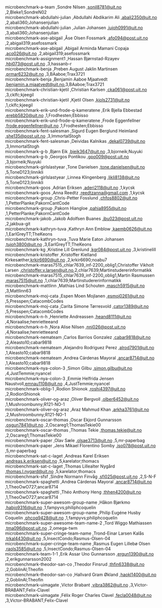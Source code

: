 microbenchmark-a-team                             ,Sondre Nilsen                  ,sonil8781@uit.no           ,2,Bleke1;SondreN02                   
microbenchmark-abdullahi-julian                   ,Abdullahi Abdikarim Ali        ,abali2350@uit.no           ,2,abali360;Johansenjulian            
microbenchmark-abdullahi-julian                   ,Julian Johansen                ,jujoh0991@uit.no           ,3,abali360;Johansenjulian            
microbenchmark-ase-abigail                        ,Åse Olsen Fossmark             ,afo094@post.uit.no         ,2,abigail319;asefossmark             
microbenchmark-ase-abigail                        ,Abigail Arminda Mamani Copaja  ,aco026@uit.no              ,2,abigail319;asefossmark             
microbenchmark-assignment1                        ,Hassan Bjørnstad-Rzayev        ,hbj073@post.uit.no         ,3,hassanb-r                          
microbenchmark-benja                              ,Preben August Jaklin Martinsen ,prmar6232@uit.no           ,3,BAaboe;Trax3721                    
microbenchmark-benja                              ,Benjamin Aaboe Mjaatvedt       ,benjamin.a.mjaatvedt@uit.no,3,BAaboe;Trax3721                    
microbenchmark-christian-kjetil                   ,Christian Karlsen              ,cka061@post.uit.no         ,3,cklfc;kjeegil                      
microbenchmark-christian-kjetil                   ,Kjetil Olsen                   ,kjols2731@uit.no           ,1,cklfc;kjeegil                      
microbenchmark-erik-und-frode-q-kameratene        ,Erik Bjella Ebbestad           ,erebb5820@uit.no           ,1,Frodhesten;Ebbisso                 
microbenchmark-erik-und-frode-q-kameratene        ,Frode Eggenfellner             ,frode.eggenfellner@uit.no  ,1,Frodhesten;Ebbisso                 
microbenchmark-fent-salesman                      ,Sigurd Eugen Berglund Heimland ,she135@post.uit.no         ,3,ImmortalStogh                      
microbenchmark-fent-salesman                      ,Deividas Kalnikas              ,dekal0739@uit.no           ,3,ImmortalStogh                      
microbenchmark-g-b                                ,Bjørn Eik                      ,bjeik3647@uit.no           ,3,bjorneik;Nuyuki                    
microbenchmark-g-b                                ,Georgos Pontikou               ,gpo009@post.uit.no         ,3,bjorneik;Nuyuki                    
microbenchmark-girlslastyear                      ,Tone Danielsen                 ,tone.danielsen@uit.no      ,5,ToneD123;linnikli                  
microbenchmark-girlslastyear                      ,Linnea Klingenberg             ,likli8138@uit.no           ,5,ToneD123;linnikli                  
microbenchmark-goos                               ,Adrian Eriksen                 ,aderi2118@uit.no           ,1,kycsk                              
microbenchmark-goos                               ,Anna Reedtz                    ,reedtzanna@gmail.com       ,1,kycsk                              
microbenchmark-group                              ,Chris-Petter Fosslund          ,chfos8802@uit.no           ,1,PetterPlanke;PakornCantCode        
microbenchmark-group                              ,Pakorn Hiangloe                ,pahia8955@uit.no           ,1,PetterPlanke;PakornCantCode        
microbenchmark-jakob                              ,Jakob Adolfsen Buanes          ,jbu023@post.uit.no         ,2,jakbua-git                         
microbenchmark-kathryn-tuva                       ,Kathryn Ann Emblow             ,kaemb0626@uit.no           ,1,EarlGreyTT;TheKeons                
microbenchmark-kathryn-tuva                       ,Tuva Marie Eaton Johansen      ,tujoh3800@uit.no           ,3,EarlGreyTT;TheKeons                
microbenchmark-kg                                 ,Kristine Lill Grenlund         ,kgr084@post.uit.no         ,3,kristinelill                       
microbenchmark-kristoffer                         ,Kristoffer Kielland Kirkesæther,krkir6690@uit.no           ,2,krkir6690;noabu7                   
microbenchmark-maras7515_chlar7639_inf-2200_oblig1,Christoffer Vikholt Larsen     ,christoffer.v.larsen@uit.no,2,chlar7639;Martinstudererinformatikk
microbenchmark-maras7515_chlar7639_inf-2200_oblig1,Martin Rasmussen               ,maras7515@uit.no           ,1,chlar7639;Martinstudererinformatikk
microbenchmark-mattlinn                           ,Mathias Lind Schouten          ,masch5915@uit.no           ,3,Mattlinn63                         
microbenchmark-moj-cata                           ,Espen Moen Mojlanen            ,esmoj0261@uit.no           ,5,Presspen;CatacombCodes             
microbenchmark-moj-cata                           ,Carita Simone Tørresvold       ,cator1389@uit.no           ,5,Presspen;CatacombCodes             
microbenchmark-n-h                                ,Henriette Andreassen           ,heand8111@uit.no           ,4,Noraalise;henrietteeand            
microbenchmark-n-h                                ,Nora Alise Nilsen              ,nni026@post.uit.no         ,4,Noraalise;henrietteeand            
microbenchmark-nemateam                           ,Carlos Barrios Gonzalez        ,cabar9818@uit.no           ,2,Aleasto10;cabar9818                
microbenchmark-nemateam                           ,Alejandro Rodriguez Perez      ,alrod7901@uit.no           ,1,Aleasto10;cabar9818                
microbenchmark-nemateam                           ,Andrea Cárdenas Mayoral        ,ancar8714@uit.no           ,1,Aleasto10;cabar9818                
microbenchmark-nya-colon-3                        ,Simon Gilbu                    ,simon.gilbu@uit.no         ,4,JustTemmie;nyancel                 
microbenchmark-nya-colon-3                        ,Emmie Helfrida Jensen Naustvoll,emnau1108@uit.no           ,4,JustTemmie;nyancel                 
microbenchmark-oblig-1                            ,Rodion Shionok                 ,roshi4397@uit.no           ,2,RodionShionok                      
microbenchmark-oliver-og-araz                     ,Oliver Bergvoll                ,olber6452@uit.no           ,1,Mushroombunny;R121-NO-1            
microbenchmark-oliver-og-araz                     ,Araz Mahmud Khan               ,arkha3761@uit.no           ,2,Mushroombunny;R121-NO-1            
microbenchmark-oscar-thomas                       ,Oscar Ekjord Gunnarsson        ,osgun7841@uit.no           ,2,Oscareg1;ThomasTekie00             
microbenchmark-oscar-thomas                       ,Thomas Tekie                   ,thomas.tekie@uit.no        ,2,Oscareg1;ThomasTekie00             
microbenchmark-paper                              ,Olav Sæle                      ,olsae3713@uit.no           ,5,mr-paperbag                        
microbenchmark-paper                              ,Jens Mikael Florentino Somby   ,jso078@post.uit.no         ,5,mr-paperbag                        
microbenchmark-sat-c-laget                        ,Andreas Karel Eriksen          ,andreas.k.eriksen@uit.no   ,5,karelator;thomacs                  
microbenchmark-sat-c-laget                        ,Thomas Lillealter Nygård       ,thomas.l.nygard@uit.no     ,5,karelator;thomacs                  
microbenchmark-sfsf                               ,Sindre Normann Finvåg          ,sfi025@post.uit.no         ,2,S-N-F                              
microbenchmark-spaghetti                          ,Andrea Cárdenas Mayoral        ,ancar8714@uit.no           ,1,TheoOwO727;ancar8714               
microbenchmark-spaghetti                          ,Théo Anthony Heng              ,thhen4200@uit.no           ,1,TheoOwO727;ancar8714               
microbenchmark-super-awesom-group-name            ,Håkon Bjørkmo                  ,habjo9316@uit.no           ,1,fampyvs;philiphcoquelin            
microbenchmark-super-awesom-group-name            ,Philip Eugéne Husby Coquelin   ,phcoq9428@uit.no           ,1,fampyvs;philiphcoquelin            
microbenchmark-super-awesome-team-name-2          ,Tord Wiggo Mathiassen          ,tma096@post.uit.no         ,2,omega-twm                          
microbenchmark-super-cringe-team-name             ,Trond-Einar Larsen Kalås       ,trkal4430@uit.no           ,5,InsectCondo;Rasmus-Olsen-04        
microbenchmark-super-cringe-team-name             ,Rasmus Eugen Lillebø Olsen     ,raols3585@uit.no           ,5,InsectCondo;Rasmus-Olsen-04        
microbenchmark-team-1-1                           ,Erik Assar Uno Gunnarsson      ,ergun1390@uit.no           ,2,erikgunnarsson2002                 
microbenchmark-theodor-san-co                     ,Theodor Finsrud                ,thfin6338@uit.no           ,2,GoblinAl;Theofin                   
microbenchmark-theodor-san-co                     ,Hallvard Gram Økland           ,haokl1400@uit.no           ,2,GoblinAl;Theofin                   
microbenchmark-uimagate                           ,Victor Brabant                 ,vibra3862@uit.no           ,3,Victor-BRABANT;Felix-Clavel        
microbenchmark-uimagate                           ,Félix Roger Charles Clavel     ,fecla0048@uit.no           ,3,Victor-BRABANT;Felix-Clavel        
